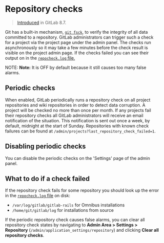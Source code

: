 # Repository checks

> [Introduced](https://gitlab.com/gitlab-org/gitlab-foss/-/merge_requests/3232) in GitLab 8.7.

Git has a built-in mechanism, [`git fsck`](https://git-scm.com/docs/git-fsck), to verify the
integrity of all data committed to a repository. GitLab administrators
can trigger such a check for a project via the project page under the
admin panel. The checks run asynchronously so it may take a few minutes
before the check result is visible on the project admin page. If the
checks failed you can see their output on in the [`repocheck.log`
file.](logs.md#repochecklog)

NOTE: **Note:**
It is OFF by default because it still causes too many false alarms.

## Periodic checks

When enabled, GitLab periodically runs a repository check on all project
repositories and wiki repositories in order to detect data corruption.
A project will be checked no more than once per month. If any projects
fail their repository checks all GitLab administrators will receive an email
notification of the situation. This notification is sent out once a week,
by default, midnight at the start of Sunday. Repositories with known check
failures can be found at `/admin/projects?last_repository_check_failed=1`.

## Disabling periodic checks

You can disable the periodic checks on the 'Settings' page of the admin
panel.

## What to do if a check failed

If the repository check fails for some repository you should look up the error
in the [`repocheck.log` file](logs.md#repochecklog) on disk:

- `/var/log/gitlab/gitlab-rails` for Omnibus installations
- `/home/git/gitlab/log` for installations from source

If the periodic repository check causes false alarms, you can clear all repository check states by
navigating to **Admin Area > Settings > Repository**
(`/admin/application_settings/repository`) and clicking **Clear all repository checks**.
